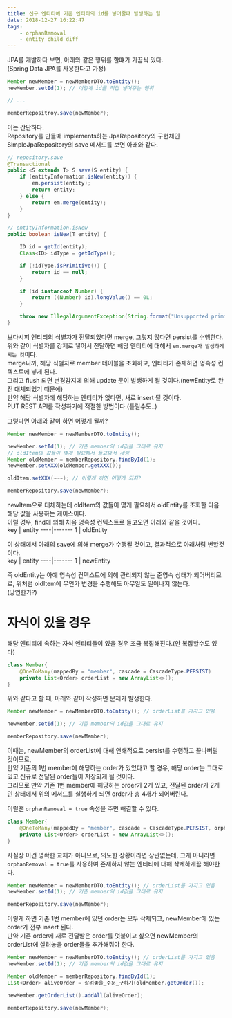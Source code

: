 ```yaml
---
title: 신규 엔티티에 기존 엔티티의 id를 넣어줄때 발생하는 일
date: 2018-12-27 16:22:47
tags:
    - orphanRemoval
    - entity child diff
---
```


JPA를 개발하다 보면, 아래와 같은 행위를 할떄가 가끔씩 있다.  
(Spring Data JPA를 사용한다고 가정)  

```java
Member newMember = newMemberDTO.toEntity();
newMember.setId(1); // 이렇게 id를 직접 넣어주는 행위

// ...

memberRepositroy.save(newMember);
```

이는 간단하다.  
Repository를 만들때 implements하는 JpaRepository의 구현체인 SimpleJpaRepository의 save 메서드를 보면 아래와 같다.  
```java
// repository.save
@Transactional
public <S extends T> S save(S entity) {
    if (entityInformation.isNew(entity)) {
        em.persist(entity);
        return entity;
    } else {
        return em.merge(entity);
    }
}

// entityInformation.isNew
public boolean isNew(T entity) {

    ID id = getId(entity);
    Class<ID> idType = getIdType();

    if (!idType.isPrimitive()) {
        return id == null;
    }

    if (id instanceof Number) {
        return ((Number) id).longValue() == 0L;
    }

    throw new IllegalArgumentException(String.format("Unsupported primitive id type %s!", idType));
}
```

보다시피 엔티티의 식별자가 전달되었다면 merge, 그렇지 않다면 persist를 수행한다.  
위와 같이 식별자를 강제로 넣어서 전달하면 해당 엔티티에 대해서 `em.merge가 발생하게 되는 것`이다.  
merge니까, 해당 식별자로 member 테이블을 조회하고, 엔티티가 존재하면 영속성 컨텍스트에 넣게 된다.  
그리고 flush 되면 변경감지에 의해 update 문이 발생하게 될 것이다.(newEntity로 완전 대체되었기 때문에)  
만약 해당 식별자에 해당하는 엔티티가 없다면, 새로 insert 될 것이다.  
PUT REST API를 작성하기에 적절한 방법이다.(틀릴수도..)  

그렇다면 아래와 같이 하면 어떻게 될까?  

```java
Member newMember = newMemberDTO.toEntity();

newMember.setId(1); // 기존 member의 id값을 그대로 유지
// oldItem의 값들이 몇개 필요해서 들고와서 세팅
Member oldMember = memberRepository.findById(1);
newMember.setXXX(oldMember.getXXX());   

oldItem.setXXX(~~~); // 이렇게 하면 어떻게 되지?  

memberRepository.save(newMember);
```

newItem으로 대체하는데 oldItem의 값들이 몇개 필요해서 oldEntity를 조회한 다음 해당 값을 사용하는 케이스이다.  
이럴 경우, find에 의해 처음 영속성 컨텍스트로 들고오면 아래와 같을 것이다.  
key | entity
----|-------
1 | oldEntity

이 상태에서 아래의 save에 의해 merge가 수행될 것이고, 결과적으로 아래처럼 변할것이다.  
key | entity
----|-------
1 | newEntity

즉 oldEntity는 아예 영속성 컨텍스트에 의해 관리되지 않는 준영속 상태가 되어버리므로, 위처럼 oldItem에 무언가 변경을 수행해도 아무일도 일어나지 않는다.  
(당연한가?)  

# 자식이 있을 경우
해당 엔티티에 속하는 자식 엔티티들이 있을 경우 조금 복잡해진다.(안 복잡할수도 있다)  

```java
class Member{
    @OneToMany(mappedBy = "member", cascade = CascadeType.PERSIST)
    private List<Order> orderList = new ArrayList<>();
}
```

위와 같다고 할 때, 아래와 같이 작성하면 문제가 발생한다.  

```java
Member newMember = newMemberDTO.toEntity(); // orderList를 가지고 있음

newMember.setId(1); // 기존 member의 id값을 그대로 유지

memberRepository.save(newMember);
```

이때는, newMember의 orderList에 대해 연쇄적으로 persist를 수행하고 끝나버릴 것이므로,  
만약 기존의 1번 member에 해당하는 order가 있었다고 할 경우, 해당 order는 그대로 있고 신규로 전달된 order들이 저장되게 될 것이다.  
그러므로 만약 기존 1번 member에 해당하는 order가 2개 있고, 전달된 order가 2개인 상태에서 위의 메서드를 실행하게 되면 order가 총 4개가 되어버린다.  

이럴땐 `orphanRemoval = true` 속성을 주면 해결할 수 있다.  
```java
class Member{
    @OneToMany(mappedBy = "member", cascade = CascadeType.PERSIST, orphanRemoval = true)
    private List<Order> orderList = new ArrayList<>();
}
```

사실상 이건 명확한 교체가 아니므로, 
의도한 상황이라면 상관없는데, 그게 아니라면 `orphanRemoval = true`를 사용하여 존재하지 않는 엔티티에 대해 삭제하게끔 해야한다.  

```java
Member newMember = newMemberDTO.toEntity(); // orderList를 가지고 있음
newMember.setId(1); // 기존 member의 id값을 그대로 유지

memberRepository.save(newMember);
```

이렇게 하면 기존 1번 member에 있던 order는 모두 삭제되고, newMember에 있는 order가 전부 insert 된다.  
만약 기존 order에 새로 전달받은 order를 덧붙이고 싶으면 newMember의 orderList에 살려놓을 order들을 추가해줘야 한다.  

```java
Member newMember = newMemberDTO.toEntity(); // orderList를 가지고 있음
newMember.setId(1); // 기존 member의 id값을 그대로 유지

Member oldMember = memberRepository.findById(1);
List<Order> aliveOrder = 살려놓을_주문_구하기(oldMember.getOrder());

newMember.getOrderList().addAll(aliveOrder);

memberRepository.save(newMember);
```

<!-- more -->